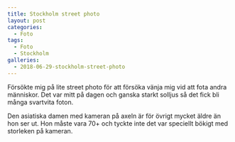 ```yaml
---
title: Stockholm street photo
layout: post
categories:
  - Foto
tags:
  - Foto
  - Stockholm
galleries:
  - 2018-06-29-stockholm-street-photo
---
```


Försökte mig på lite street photo för att försöka vänja mig vid att fota andra människor. Det var mitt på dagen och ganska starkt solljus så det fick bli många svartvita foton.

Den asiatiska damen med kameran på axeln är för övrigt mycket äldre än hon ser ut. Hon måste vara 70+ och tyckte inte det var speciellt bökigt med storleken på kameran. 

